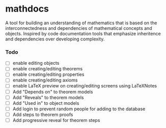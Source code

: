 # mathdocs

A tool for building an understanding of mathematics that is based on the interconnectedness and dependencies of mathematical concepts and objects.
Inspired by code documentation tools that emphasize inheritence and dependencies over developing complexity.

### Todo
- [ ] enable editing objects
- [ ] enable creating/editing theorems
- [ ] enable creating/editing properties
- [ ] enable creating/editing axioms
- [ ] enable LaTeX preview on creating/editing screens using LaTeXNotes
- [ ] Add "Depends on" to theorem models
- [ ] Add "Reveals" to theorem models
- [ ] Add "Used in" to object models
- [ ] Add login to prevent random people for adding to the database
- [ ] Add steps to theorem proofs
- [ ] Add progressive reveal for theorem steps
